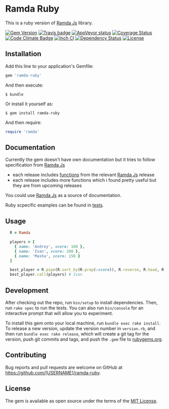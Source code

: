 Ramda Ruby
=============

This is a ruby version of [Ramda Js](http://ramdajs.com) library.

[![Gem Version](https://badge.fury.io/rb/ramda-ruby.svg)](http://badge.fury.io/rb/ramda-ruby)
[![Travis badge](https://travis-ci.org/lazebny/ramda-ruby.svg?branch=master)](https://travis-ci.org/lazebny/ramda-ruby)
[![AppVeyor status](https://ci.appveyor.com/api/projects/status/ponccdax7aj4ufw2?svg=true)](https://ci.appveyor.com/project/lazebny/ramda-ruby)
[![Coverage Status](https://coveralls.io/repos/lazebny/ramda-ruby/badge.png)](https://coveralls.io/r/lazebny/ramda-ruby)
[![Code Climate Badge](https://codeclimate.com/github/lazebny/ramda-ruby.svg)](https://codeclimate.com/github/lazebny/ramda-ruby)
[![Inch CI](http://inch-ci.org/github/lazebny/ramda-ruby.svg)](http://inch-ci.org/github/lazebny/ramda-ruby)
[![Dependency Status](https://gemnasium.com/lazebny/ramda-ruby.svg)](https://gemnasium.com/lazebny/ramda-ruby)
[![License](https://img.shields.io/badge/license-MIT-green.svg)](http://opensource.org/licenses/MIT)


Installation
------------

Add this line to your application's Gemfile:

```ruby
gem 'ramda-ruby'
```

And then execute:

    $ bundle

Or install it yourself as:

    $ gem install ramda-ruby

And then require:

```ruby
require 'ramda'
```

## Documentation

Currently the gem doesn't have own documentation but it tries to follow specification from [Ramda Js](http://ramdajs.com/docs/)

* each release includes [functions](docs/FUNCTIONS.md) from the relevant [Ramda Js](http://ramdajs.com) release
* each release includes more functions which i found pretty useful but they are from upcoming releases

You could use [Ramda Js](http://ramdajs.com/docs/) as a source of documentation.

Ruby scpecific examples can be found in [tests](spec/ramda).

## Usage

```ruby
  R = Ramda

  players = [
    { name: 'Andrey', score: 100 },
    { name: 'Ivan', score: 200 },
    { name: 'Masha', score: 150 }
  ]

  best_player = R.pipe(R.sort_by(R.prop(:score)), R.reverse, R.head, R.prop(:name))
  best_player.call(players) # Ivan
```

## Development

After checking out the repo, run `bin/setup` to install dependencies. Then, run `rake spec` to run the tests. You can also run `bin/console` for an interactive prompt that will allow you to experiment.

To install this gem onto your local machine, run `bundle exec rake install`. To release a new version, update the version number in `version.rb`, and then run `bundle exec rake release`, which will create a git tag for the version, push git commits and tags, and push the `.gem` file to [rubygems.org](https://rubygems.org).

## Contributing

Bug reports and pull requests are welcome on GitHub at https://github.com/[USERNAME]/ramda-ruby.


## License

The gem is available as open source under the terms of the [MIT License](http://opensource.org/licenses/MIT).

